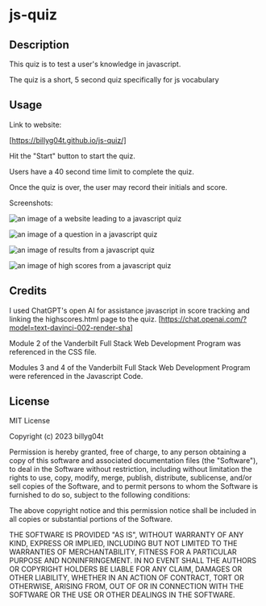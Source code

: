# js-quiz

## Description

This quiz is to test a user's knowledge in javascript.

The quiz is a short, 5 second quiz specifically for js vocabulary




## Usage

Link to website:

[https://billyg04t.github.io/js-quiz/]

Hit the "Start" button to start the quiz.

Users have a 40 second time limit to complete the quiz.

Once the quiz is over, the user may record their initials and score.

Screenshots:

<img
src="/screenshots/start.png"
alt="an image of a website leading to a javascript quiz"
/>

<img
src="/screenshots/test.png"
alt="an image of a question in a javascript quiz"
/>

<img
src="./screenshots/results.png"
alt="an image of results from a javascript quiz"
/>

<img
src="/screenshots/score.png"
alt="an image of high scores from a javascript quiz"
/>

## Credits

I used ChatGPT's open AI for assistance javascript in score tracking and linking the highscores.html page to the quiz.
[https://chat.openai.com/?model=text-davinci-002-render-sha]

Module 2 of the Vanderbilt Full Stack Web Development Program was referenced in the CSS file.

Modules 3 and 4 of the Vanderbilt Full Stack Web Development Program were referenced in the Javascript Code.


## License

MIT License

Copyright (c) 2023 billyg04t

Permission is hereby granted, free of charge, to any person obtaining a copy
of this software and associated documentation files (the "Software"), to deal
in the Software without restriction, including without limitation the rights
to use, copy, modify, merge, publish, distribute, sublicense, and/or sell
copies of the Software, and to permit persons to whom the Software is
furnished to do so, subject to the following conditions:

The above copyright notice and this permission notice shall be included in all
copies or substantial portions of the Software.

THE SOFTWARE IS PROVIDED "AS IS", WITHOUT WARRANTY OF ANY KIND, EXPRESS OR
IMPLIED, INCLUDING BUT NOT LIMITED TO THE WARRANTIES OF MERCHANTABILITY,
FITNESS FOR A PARTICULAR PURPOSE AND NONINFRINGEMENT. IN NO EVENT SHALL THE
AUTHORS OR COPYRIGHT HOLDERS BE LIABLE FOR ANY CLAIM, DAMAGES OR OTHER
LIABILITY, WHETHER IN AN ACTION OF CONTRACT, TORT OR OTHERWISE, ARISING FROM,
OUT OF OR IN CONNECTION WITH THE SOFTWARE OR THE USE OR OTHER DEALINGS IN THE
SOFTWARE.

